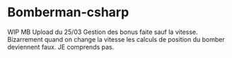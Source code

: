 # Bomberman-csharp

WIP
MB
Upload du 25/03
Gestion des bonus faite sauf la vitesse. Bizarrement quand on change la vitesse les calculs de position du bomber deviennent faux. JE comprends pas.
